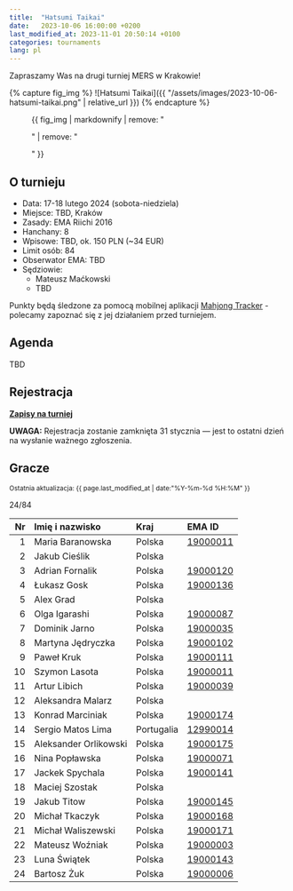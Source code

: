 ```yaml
---
title:  "Hatsumi Taikai"
date:   2023-10-06 16:00:00 +0200
last_modified_at: 2023-11-01 20:50:14 +0100
categories: tournaments
lang: pl
---
```


Zapraszamy Was na drugi turniej MERS w Krakowie!

{% capture fig_img %}
![Hatsumi Taikai]({{ "/assets/images/2023-10-06-hatsumi-taikai.png" | relative_url }})
{% endcapture %}

<figure>
  {{ fig_img | markdownify | remove: "<p>" | remove: "</p>" }}
</figure>

## O turnieju

* Data: 17-18 lutego 2024 (sobota-niedziela)
* Miejsce: TBD, Kraków
* Zasady: EMA Riichi 2016
* Hanchany: 8
* Wpisowe: TBD, ok. 150 PLN (~34 EUR)
* Limit osób: 84
* Obserwator EMA: TBD
* Sędziowie:
  - Mateusz Maćkowski
  - TBD

Punkty będą śledzone za pomocą mobilnej aplikacji [Mahjong Tracker](https://mahjongtracker.com/) - polecamy zapoznać się
z jej działaniem przed turniejem.

## Agenda

TBD

## Rejestracja

**[Zapisy na turniej](https://forms.gle/Q9MxGdNQU1fJbf746)**

**UWAGA:** Rejestracja zostanie zamknięta 31 stycznia &mdash; jest to ostatni dzień na wysłanie ważnego zgłoszenia.

## Gracze

<small>Ostatnia aktualizacja: {{ page.last_modified_at | date:"%Y-%m-%d %H:%M" }}</small>

<div class="progress" style="margin-bottom: 0.5em">
	<div
		class="progress-bar progress-bar-striped"
		role="progressbar"
		style="width: calc(100%*24/84);"
		aria-valuenow="24"
		aria-valuemin="0"
		aria-valuemax="84">
		24/84
	</div>
</div>

<div id="biggus-tablus" markdown="block">

| Nr | Imię i nazwisko                          | Kraj                 | EMA ID                                                              |
|---:|:-----------------------------------------|:---------------------|:--------------------------------------------------------------------|
|  1 | Maria Baranowska                         | Polska               | [19000011](http://mahjong-europe.org/ranking/Players/19000011.html) |
|  2 | Jakub Cieślik                            | Polska               |                                                                     |
|  3 | Adrian Fornalik                          | Polska               | [19000120](http://mahjong-europe.org/ranking/Players/19000120.html) |
|  4 | Łukasz Gosk                              | Polska               | [19000136](http://mahjong-europe.org/ranking/Players/19000136.html) |
|  5 | Alex Grad                                | Polska               |                                                                     |
|  6 | Olga Igarashi                            | Polska               | [19000087](http://mahjong-europe.org/ranking/Players/19000087.html) |
|  7 | Dominik Jarno                            | Polska               | [19000035](http://mahjong-europe.org/ranking/Players/19000035.html) |
|  8 | Martyna Jędryczka                        | Polska               | [19000102](http://mahjong-europe.org/ranking/Players/19000102.html) |
|  9 | Paweł Kruk                               | Polska               | [19000111](http://mahjong-europe.org/ranking/Players/19000111.html) |
| 10 | Szymon Lasota                            | Polska               | [19000011](http://mahjong-europe.org/ranking/Players/19000011.html) |
| 11 | Artur Libich                             | Polska               | [19000039](http://mahjong-europe.org/ranking/Players/19000039.html) |
| 12 | Aleksandra Malarz                        | Polska               |                                                                     |
| 13 | Konrad Marciniak                         | Polska               | [19000174](http://mahjong-europe.org/ranking/Players/19000174.html) |
| 14 | Sergio Matos Lima                        | Portugalia           | [12990014](http://mahjong-europe.org/ranking/Players/12990014.html) |
| 15 | Aleksander Orlikowski                    | Polska               | [19000175](http://mahjong-europe.org/ranking/Players/19000175.html) |
| 16 | Nina Popławska                           | Polska               | [19000071](http://mahjong-europe.org/ranking/Players/19000071.html) |
| 17 | Jackek Spychala                          | Polska               | [19000141](http://mahjong-europe.org/ranking/Players/19000141.html) |
| 18 | Maciej Szostak                           | Polska               |                                                                     |
| 19 | Jakub Titow                              | Polska               | [19000145](http://mahjong-europe.org/ranking/Players/19000145.html) |
| 20 | Michał Tkaczyk                           | Polska               | [19000168](http://mahjong-europe.org/ranking/Players/19000168.html) |
| 21 | Michał Waliszewski                       | Polska               | [19000171](http://mahjong-europe.org/ranking/Players/19000171.html) |
| 22 | Mateusz Woźniak                          | Polska               | [19000003](http://mahjong-europe.org/ranking/Players/19000003.html) |
| 23 | Luna Świątek                             | Polska               | [19000143](http://mahjong-europe.org/ranking/Players/19000143.html) |
| 24 | Bartosz Żuk                              | Polska               | [19000006](http://mahjong-europe.org/ranking/Players/19000006.html) |

</div>